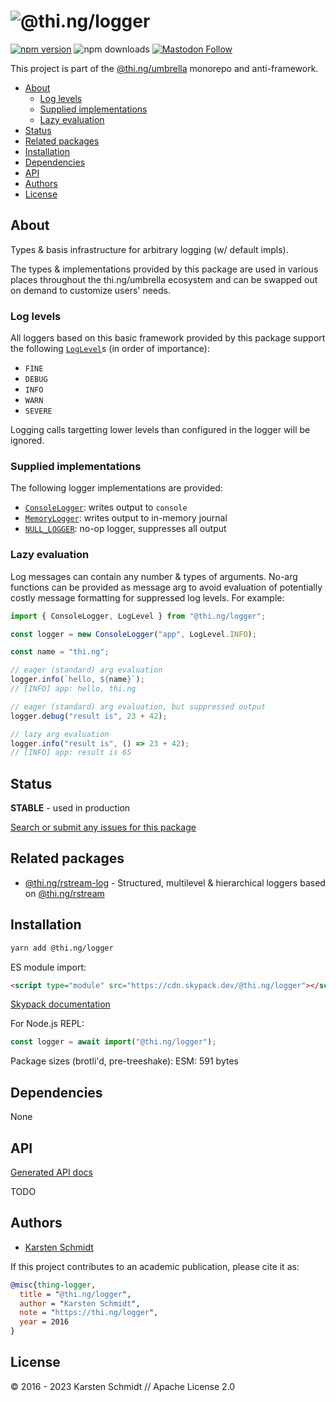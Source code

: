 <!-- This file is generated - DO NOT EDIT! -->
<!-- Please see: https://github.com/thi-ng/umbrella/blob/develop/CONTRIBUTING.md#changes-to-readme-files -->

# ![@thi.ng/logger](https://media.thi.ng/umbrella/banners-20230807/thing-logger.svg?fe782804)

[![npm version](https://img.shields.io/npm/v/@thi.ng/logger.svg)](https://www.npmjs.com/package/@thi.ng/logger)
![npm downloads](https://img.shields.io/npm/dm/@thi.ng/logger.svg)
[![Mastodon Follow](https://img.shields.io/mastodon/follow/109331703950160316?domain=https%3A%2F%2Fmastodon.thi.ng&style=social)](https://mastodon.thi.ng/@toxi)

This project is part of the
[@thi.ng/umbrella](https://github.com/thi-ng/umbrella/) monorepo and anti-framework.

- [About](#about)
  - [Log levels](#log-levels)
  - [Supplied implementations](#supplied-implementations)
  - [Lazy evaluation](#lazy-evaluation)
- [Status](#status)
- [Related packages](#related-packages)
- [Installation](#installation)
- [Dependencies](#dependencies)
- [API](#api)
- [Authors](#authors)
- [License](#license)

## About

Types & basis infrastructure for arbitrary logging (w/ default impls).

The types & implementations provided by this package are used in various places
throughout the thi.ng/umbrella ecosystem and can be swapped out on demand to
customize users' needs.

### Log levels

All loggers based on this basic framework provided by this package support the
following [`LogLevel`](https://docs.thi.ng/umbrella/logger/enums/LogLevel.html)s
(in order of importance):

- `FINE`
- `DEBUG`
- `INFO`
- `WARN`
- `SEVERE`

Logging calls targetting lower levels than configured in the logger will be
ignored.

### Supplied implementations

The following logger implementations are provided:

- [`ConsoleLogger`](https://docs.thi.ng/umbrella/logger/classes/ConsoleLogger.html): writes output to `console`
- [`MemoryLogger`](https://docs.thi.ng/umbrella/logger/classes/MemoryLogger.html): writes output to in-memory journal
- [`NULL_LOGGER`](https://docs.thi.ng/umbrella/logger/variables/NULL_LOGGER.html): no-op logger, suppresses all output

### Lazy evaluation

Log messages can contain any number & types of arguments. No-arg functions can
be provided as message arg to avoid evaluation of potentially costly message
formatting for suppressed log levels. For example:

```ts
import { ConsoleLogger, LogLevel } from "@thi.ng/logger";

const logger = new ConsoleLogger("app", LogLevel.INFO);

const name = "thi.ng";

// eager (standard) arg evaluation
logger.info(`hello, ${name}`);
// [INFO] app: hello, thi.ng

// eager (standard) arg evaluation, but suppressed output
logger.debug("result is", 23 + 42);

// lazy arg evaluation
logger.info("result is", () => 23 + 42);
// [INFO] app: result is 65
```

## Status

**STABLE** - used in production

[Search or submit any issues for this package](https://github.com/thi-ng/umbrella/issues?q=%5Blogger%5D+in%3Atitle)

## Related packages

- [@thi.ng/rstream-log](https://github.com/thi-ng/umbrella/tree/develop/packages/rstream-log) - Structured, multilevel & hierarchical loggers based on [@thi.ng/rstream](https://github.com/thi-ng/umbrella/tree/develop/packages/rstream)

## Installation

```bash
yarn add @thi.ng/logger
```

ES module import:

```html
<script type="module" src="https://cdn.skypack.dev/@thi.ng/logger"></script>
```

[Skypack documentation](https://docs.skypack.dev/)

For Node.js REPL:

```js
const logger = await import("@thi.ng/logger");
```

Package sizes (brotli'd, pre-treeshake): ESM: 591 bytes

## Dependencies

None

## API

[Generated API docs](https://docs.thi.ng/umbrella/logger/)

TODO

## Authors

- [Karsten Schmidt](https://thi.ng)

If this project contributes to an academic publication, please cite it as:

```bibtex
@misc{thing-logger,
  title = "@thi.ng/logger",
  author = "Karsten Schmidt",
  note = "https://thi.ng/logger",
  year = 2016
}
```

## License

&copy; 2016 - 2023 Karsten Schmidt // Apache License 2.0
